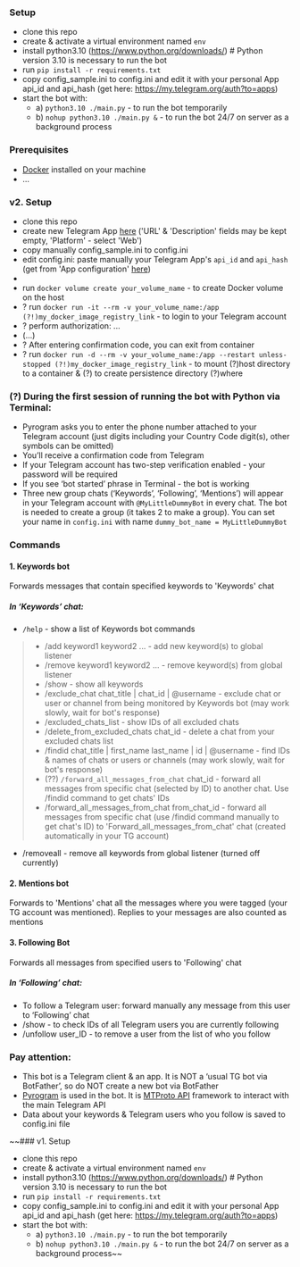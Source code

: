 ### Setup
- clone this repo
- create & activate a virtual environment named `env`
- install python3.10 (https://www.python.org/downloads/) # Python version 3.10 is necessary to run the bot 
- run `pip install -r requirements.txt`
- copy config_sample.ini to config.ini and edit it with your personal App api_id and api_hash (get here: https://my.telegram.org/auth?to=apps)
- start the bot with:
  - a) `python3.10 ./main.py` - to run the bot temporarily 
  - b) `nohup python3.10 ./main.py &` - to run the bot 24/7 on server as a background process

### Prerequisites
- [Docker](https://www.docker.com/) installed on your machine
- ... 

### v2. Setup
- clone this repo  
- create new Telegram App [here](https://my.telegram.org/auth?to=apps) ('URL' & 'Description' fields may be kept empty, 'Platform' - select 'Web') 
- copy manually config_sample.ini to config.ini
- edit config.ini: paste manually your Telegram App's `api_id` and `api_hash` (get from 'App configuration' [here](https://my.telegram.org/apps)) 
- 
- run `docker volume create your_volume_name` - to create Docker volume on the host 
- ? run `docker run -it --rm -v your_volume_name:/app (?!)my_docker_image_registry_link` - to login to your Telegram account
- ? perform authorization: ...   
- (...)
- ? After entering confirmation code, you can exit from container
- ? run `docker run -d --rm -v your_volume_name:/app --restart unless-stopped (?!)my_docker_image_registry_link` - to mount (?)host directory to a container & (?) to create persistence directory (?)where

### (?) During the first session of running the bot with Python via Terminal:
- Pyrogram asks you to enter the phone number attached to your Telegram account (just digits including your Country Code digit(s), other symbols can be omitted)
- You’ll receive a confirmation code from Telegram
- If your Telegram account has two-step verification enabled - your password will be required 
- If you see ‘bot started’ phrase in Terminal - the bot is working 
- Three new group chats (‘Keywords’, ‘Following’, ‘Mentions’) will appear in your Telegram account with `@MyLittleDummyBot` in every chat. The bot is needed to create a group (it takes 2 to make a group). You can set your name in `config.ini` with name `dummy_bot_name = MyLittleDummyBot `

### Commands
#### 1. Keywords bot
Forwards messages that contain specified keywords to 'Keywords' chat  
##### In ‘Keywords’ chat:
- `/help` - show a list of Keywords bot commands

> - /add keyword1 keyword2 ... - add new keyword(s) to global listener
> - /remove keyword1 keyword2 ... - remove keyword(s) from global listener
> - /show - show all keywords
> - /exclude_chat chat_title | chat_id | @username - exclude chat or user or channel from being monitored by Keywords bot (may work slowly, wait for bot's response)
> - /excluded_chats_list - show IDs of all excluded chats 
> - /delete_from_excluded_chats chat_id - delete a chat from your excluded chats list
> - /findid chat_title | first_name last_name | id | @username - find IDs & names of chats or users or channels (may work slowly, wait for bot's response) 
> - (??) `/forward_all_messages_from_chat` 
> chat_id - forward all messages from specific chat (selected by ID) to another chat. Use /findid command to get chats' IDs    
> - /forward_all_messages_from_chat from_chat_id - forward all messages from specific chat (use /findid command manually to get chat's ID) to 'Forward_all_messages_from_chat' chat (created automatically in your TG account) 
- /removeall - remove all keywords from global listener (turned off currently)
#### 2. Mentions bot
Forwards to 'Mentions' chat all the messages where you were tagged (your TG account was mentioned). Replies to your messages are also counted as mentions 
#### 3. Following Bot
Forwards all messages from specified users to 'Following' chat  
##### In ‘Following’ chat:
- To follow a Telegram user: forward manually any message from this user to ‘Following’ chat
- /show - to check IDs of all Telegram users you are currently following
- /unfollow user_ID - to remove a user from the list of who you follow

### Pay attention:
- This bot is a Telegram client & an app. It is NOT a ‘usual TG bot via BotFather’, so do NOT create a new bot via BotFather 
- [Pyrogram](https://docs.pyrogram.org/) is used in the bot. It is [MTProto API](https://docs.pyrogram.org/topics/mtproto-vs-botapi) framework to interact with the main Telegram API 
- Data about your keywords & Telegram users who you follow is saved to config.ini file 


~~### v1. Setup
- clone this repo
- create & activate a virtual environment named `env`
- install python3.10 (https://www.python.org/downloads/) # Python version 3.10 is necessary to run the bot 
- run `pip install -r requirements.txt`
- copy config_sample.ini to config.ini and edit it with your personal App api_id and api_hash (get here: https://my.telegram.org/auth?to=apps)
- start the bot with:
  - a) `python3.10 ./main.py` - to run the bot temporarily 
  - b) `nohup python3.10 ./main.py &` - to run the bot 24/7 on server as a background process~~
